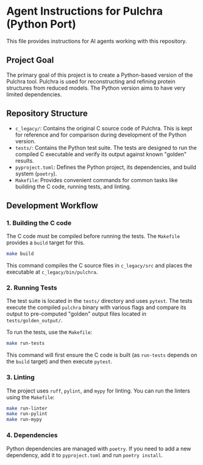 # Agent Instructions for Pulchra (Python Port)

This file provides instructions for AI agents working with this repository.

## Project Goal

The primary goal of this project is to create a Python-based version of the Pulchra tool. Pulchra is used for reconstructing and refining protein structures from reduced models. The Python version aims to have very limited dependencies.

## Repository Structure

- `c_legacy/`: Contains the original C source code of Pulchra. This is kept for reference and for comparison during development of the Python version.
- `tests/`: Contains the Python test suite. The tests are designed to run the compiled C executable and verify its output against known "golden" results.
- `pyproject.toml`: Defines the Python project, its dependencies, and build system (`poetry`).
- `Makefile`: Provides convenient commands for common tasks like building the C code, running tests, and linting.

## Development Workflow

### 1. Building the C code

The C code must be compiled before running the tests. The `Makefile` provides a `build` target for this.

```bash
make build
```

This command compiles the C source files in `c_legacy/src` and places the executable at `c_legacy/bin/pulchra`.

### 2. Running Tests

The test suite is located in the `tests/` directory and uses `pytest`. The tests execute the compiled `pulchra` binary with various flags and compare its output to pre-computed "golden" output files located in `tests/golden_output/`.

To run the tests, use the `Makefile`:

```bash
make run-tests
```

This command will first ensure the C code is built (as `run-tests` depends on the `build` target) and then execute `pytest`.

### 3. Linting

The project uses `ruff`, `pylint`, and `mypy` for linting. You can run the linters using the `Makefile`:

```bash
make run-linter
make run-pylint
make run-mypy
```

### 4. Dependencies

Python dependencies are managed with `poetry`. If you need to add a new dependency, add it to `pyproject.toml` and run `poetry install`.
